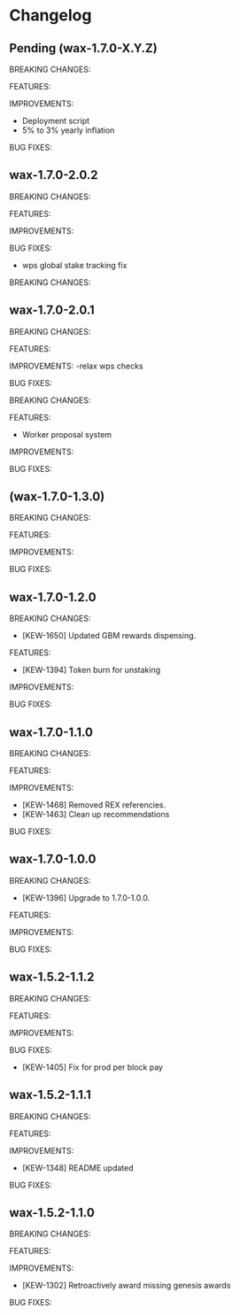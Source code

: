 # Changelog

## Pending (wax-1.7.0-X.Y.Z)

BREAKING CHANGES:

FEATURES:

IMPROVEMENTS:
- Deployment script
- 5% to 3% yearly inflation

BUG FIXES:

## wax-1.7.0-2.0.2

BREAKING CHANGES:

FEATURES:

IMPROVEMENTS:

BUG FIXES:
- wps global stake tracking fix

BREAKING CHANGES:

## wax-1.7.0-2.0.1

BREAKING CHANGES:

FEATURES:

IMPROVEMENTS:
-relax wps checks

BUG FIXES:

BREAKING CHANGES:

FEATURES:
- Worker proposal system

IMPROVEMENTS:

BUG FIXES:

## (wax-1.7.0-1.3.0)

BREAKING CHANGES:

FEATURES:

IMPROVEMENTS:

BUG FIXES:

## wax-1.7.0-1.2.0

BREAKING CHANGES:
- [KEW-1650] Updated GBM rewards dispensing.

FEATURES:
- [KEW-1394] Token burn for unstaking

IMPROVEMENTS:

BUG FIXES:

## wax-1.7.0-1.1.0

BREAKING CHANGES:

FEATURES:

IMPROVEMENTS:
- [KEW-1468] Removed REX referencies.
- [KEW-1463] Clean up recommendations

BUG FIXES:

## wax-1.7.0-1.0.0

BREAKING CHANGES:
- [KEW-1396] Upgrade to 1.7.0-1.0.0.

FEATURES:

IMPROVEMENTS:

BUG FIXES:

## wax-1.5.2-1.1.2

BREAKING CHANGES:

FEATURES:

IMPROVEMENTS:

BUG FIXES:
- [KEW-1405] Fix for prod per block pay

## wax-1.5.2-1.1.1

BREAKING CHANGES:

FEATURES:

IMPROVEMENTS:
- [KEW-1348] README updated

BUG FIXES:

## wax-1.5.2-1.1.0

BREAKING CHANGES:

FEATURES:

IMPROVEMENTS:
- [KEW-1302] Retroactively award missing genesis awards

BUG FIXES:
